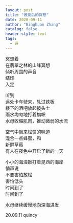 ```yaml
---
layout: post
title: "做爱后的冥想"
date: 2020-09-11
author: "Binghuan Zhang"
catalog: false
header-style: text
tags:
  - 诗
---
```


冥想着  
在翡翠之林的山峰冥想  
倾听周围的声音  
结印  
入定  

听到  
远处卡车驶来，轧过铁板  
楼下的酒吧放起披头士  
雨水均匀地打着旗帜  
水母收缩肌肉，推动微弱的水流  

空气中飘来松饼的味道  
混合一点蜂蜜，和  
新鲜草莓  
有人在夜色中开启了新的一天  

小小的海浪敲打着昆西的海岸  
悄声说  
不要害怕放松  
害怕低头  
时间到了  
时间到了  

水母继续缓慢地向深海进发  

20.09.11 quincy
